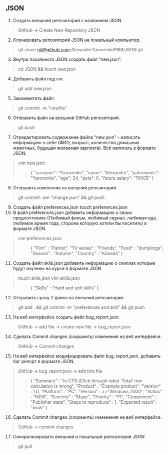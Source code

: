 ## JSON
 1. Создать внешний репозиторий c названием JSON.
>GitHub -> Create New Repository JSON 
 2. Клонировать репозиторий JSON на локальный компьютер.
>git clone git@github.com:AlexanderYarovenko1988/JSON.git 
 3. Внутри локального JSON создать файл “new.json”.
>cd JSON && touch new.json
 4. Добавить файл под гит.
>git add new.json
 5. Закоммитить файл.
>git commit -m "newfile"
 6. Отправить файл на внешний GitHub репозиторий.
>git push
 7. Отредактировать содержание файла “new.json” - написать информацию о себе (ФИО, возраст, количество домашних животных, будущая желаемая зарплата). Всё написать в формате JSON.
>vim new.json
>>{
>>  "surname": "Yarovenko",
>>  "name": "Alexander",
>>  "patronymic": "Yarovenko",
>>  "age": 34,
>>  "pets": 0,
>>  "future salary": "1000$"
>>}
 8. Отправить изменения на внешний репозиторий.
>git commit -am "change json" && git push
 9. Создать файл preferences.json
touch preferences.json
 10. В файл preferences.json добавить информацию о своих предпочтениях (Любимый фильм, любимый сериал, любимая еда, любимое время года, сторона которую хотели бы посетить) в формате JSON.
>vim preferences.json
>>{
>>    "Film" : "Patriot",
>>    "TV series" : "Friends",
>>    "Food" : "dumplings",
>>    "Season" : "Autumn",
>>    "Country" : "Kanada"
>>}
 11. Создать файл sklls.json добавить информацию о скиллах которые будут изучены на курсе в формате JSON
>touch sklls.json vim skills.json
>>{
>>    "Skills" : "Hard and soft skills"
>>}
 12. Отправить сразу 2 файла на внешний репозиторий.
>git add . && git commit -m "preferences and skill" && git push
 13. На веб интерфейсе создать файл bug_report.json.
>GitHub -> add file -> create new file -> bug_report.json
 14. Сделать Commit changes (сохранить) изменения на веб интерфейсе.
>GitHub -> Commit changes
 15. На веб интерфейсе модифицировать файл bug_report.json, добавить баг репорт в формате JSON.
>GitHub -> bug_report.json -> edit this file
>>{ "Summary" : "In CTR (Click through ratio) ‘Total’ row calculation is wrong", "Product" : "Example product", "Version" : 1.0, "Platform" : "PC", "Version" : >>"Windows 2000", "Status" : "NEW", "Severity" : "Major", "Priority" : "P1", "Component" : "Publisher stats", "Steps to reproduce" : 1, "Expected result" : "wow" }
 16. Сделать Commit changes (сохранить) изменения на веб интерфейсе.
>GitHub -> commit changes
 17. Синхронизировать внешний и локальный репозиторий JSON
>git pull
